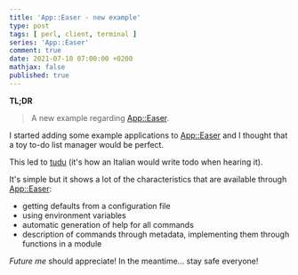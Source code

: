 ```yaml
---
title: 'App::Easer - new example'
type: post
tags: [ perl, client, terminal ]
series: 'App::Easer'
comment: true
date: 2021-07-10 07:00:00 +0200
mathjax: false
published: true
---
```


**TL;DR**

> A new example regarding [App::Easer][].

I started adding some example applications to [App::Easer][] and I
thought that a toy to-do list manager would be perfect.

This led to [tudu][] (it's how an Italian would write todo when hearing
it).

It's simple but it shows a lot of the characteristics that are available
through [App::Easer][]:

- getting defaults from a configuration file
- using environment variables
- automatic generation of help for all commands
- description of commands through metadata, implementing them through
  functions in a module

*Future me* should appreciate! In the meantime... stay safe everyone!

[Perl]: https://www.perl.org/
[Raku]: https://raku.org/
[App::Easer]: https://metacpan.org/pod/App::Easer
[tudu]: https://github.com/polettix/App-Easer/blob/main/eg/tudu
